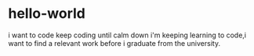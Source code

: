 # hello-world
i want to code
keep coding until calm down
i'm keeping learning to code,i want to find a relevant work before i graduate from the university.
